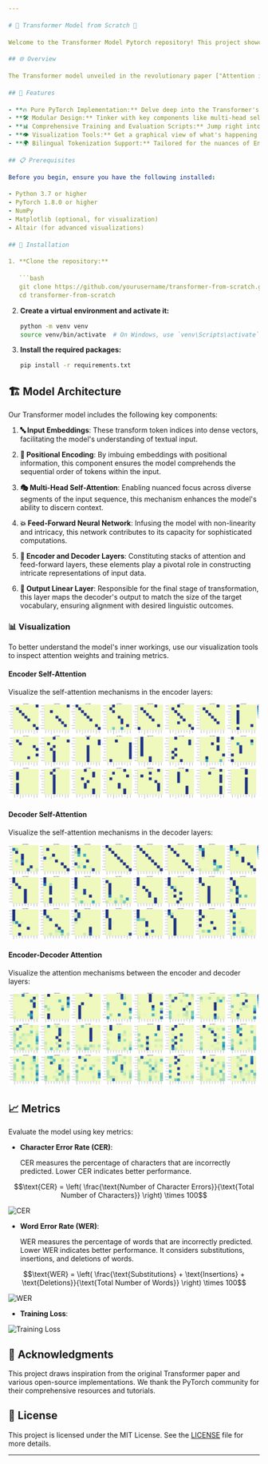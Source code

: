 ```yaml
---

# 🚀 Transformer Model from Scratch 🚀

Welcome to the Transformer Model Pytorch repository! This project showcases a custom implementation of the Transformer architecture using PyTorch. Dive into sequence-to-sequence learning with one of the most influential models in natural language processing.

## 🌐 Overview

The Transformer model unveiled in the revolutionary paper ["Attention is All You Need"](https://arxiv.org/abs/1706.03762) by Vaswani et al., has transformed the landscape of NLP. Ditching traditional recurrent architectures, it relies on powerful self-attention mechanisms to excel in various tasks. This repository focuses on utilizing the Transformer for English to Hindi translation, demonstrating its prowess in handling complex linguistic structures across different languages. Dive into the core of Transformer architecture, exploring its encoder-decoder framework and how it processes language pairs effectively.

## 🎉 Features

- **🔥 Pure PyTorch Implementation:** Delve deep into the Transformer's intricacies with a from-scratch implementation that lets you explore every layer, every neuron.
- **🛠️ Modular Design:** Tinker with key components like multi-head self-attention and positional encoding. Our design lets you adapt and expand parts effortlessly.
- **📊 Comprehensive Training and Evaluation Scripts:** Jump right into training with pre-written scripts, making it easy to start translating between English and Hindi or assess your model’s performance.
- **👁️ Visualization Tools:** Get a graphical view of what's happening under the hood. Our tools let you watch the attention mechanisms at work and monitor training progress in real-time.
- **🌍 Bilingual Tokenization Support:** Tailored for the nuances of English and Hindi, ensuring accurate and effective handling of linguistic elements unique to both languages.

## 📋 Prerequisites

Before you begin, ensure you have the following installed:

- Python 3.7 or higher
- PyTorch 1.8.0 or higher
- NumPy
- Matplotlib (optional, for visualization)
- Altair (for advanced visualizations)

## 🔧 Installation

1. **Clone the repository:**

   ```bash
   git clone https://github.com/yourusername/transformer-from-scratch.git
   cd transformer-from-scratch
   ```

2. **Create a virtual environment and activate it:**

   ```bash
   python -m venv venv
   source venv/bin/activate  # On Windows, use `venv\Scripts\activate`
   ```

3. **Install the required packages:**

   ```bash
   pip install -r requirements.txt
   ```

## 🏗️ Model Architecture

Our Transformer model includes the following key components:

1. **🔤 Input Embeddings**: These transform token indices into dense vectors, facilitating the model's understanding of textual input.

2. **📍 Positional Encoding**: By imbuing embeddings with positional information, this component ensures the model comprehends the sequential order of tokens within the input.

3. **🎭 Multi-Head Self-Attention**: Enabling nuanced focus across diverse segments of the input sequence, this mechanism enhances the model's ability to discern context.

4. **💥 Feed-Forward Neural Network**: Infusing the model with non-linearity and intricacy, this network contributes to its capacity for sophisticated computations.

5. **🔁 Encoder and Decoder Layers**: Constituting stacks of attention and feed-forward layers, these elements play a pivotal role in constructing intricate representations of input data.

6. **🎯 Output Linear Layer**: Responsible for the final stage of transformation, this layer maps the decoder's output to match the size of the target vocabulary, ensuring alignment with desired linguistic outcomes.

### 📊 Visualization

To better understand the model's inner workings, use our visualization tools to inspect attention weights and training metrics.

#### Encoder Self-Attention

Visualize the self-attention mechanisms in the encoder layers:

![Encoder Self-Attention](encoder.png)

#### Decoder Self-Attention

Visualize the self-attention mechanisms in the decoder layers:

![Decoder Self-Attention](decoder.png)

#### Encoder-Decoder Attention

Visualize the attention mechanisms between the encoder and decoder layers:

![Encoder-Decoder Cross-Attention](encoder-decoder.png)

## 📈 Metrics

Evaluate the model using key metrics:

- **Character Error Rate (CER)**:

    CER measures the percentage of characters that are incorrectly predicted. Lower CER indicates better performance.

```math
\text{CER} = \left( \frac{\text{Number of Character Errors}}{\text{Total Number of Characters}} \right) \times 100
```

![CER](validation-cer.svg)

- **Word Error Rate (WER)**:

    WER measures the percentage of words that are incorrectly predicted. Lower WER indicates better performance. It considers substitutions, insertions, and deletions of words.

```math
\text{WER} = \left( \frac{\text{Substitutions} + \text{Insertions} + \text{Deletions}}{\text{Total Number of Words}} \right) \times 100
```

![WER](validation-wer.svg)

- **Training Loss**:

![Training Loss](train-loss.svg)

## 🙏 Acknowledgments

This project draws inspiration from the original Transformer paper and various open-source implementations. We thank the PyTorch community for their comprehensive resources and tutorials.

## 📜 License

This project is licensed under the MIT License. See the [LICENSE](https://github.com/KaranAnchan/Transformers_Pytorch/blob/main/LICENSE) file for more details.

---
```

